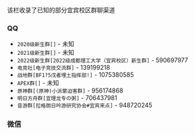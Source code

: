 
该栏收录了已知的部分宜宾校区群聊渠道

### QQ
* `2020级新生群[]` - 未知
* `2021级新生群[]` - 未知
* `2022级新生群[2022级成都理工大学（宜宾校区）新生群]` - 590697977
* `电竞社[电子竞技交流群]` - 139199218
* `战地群[BF1?5戊者埋土指挥部!]` - 1075380585
* `APEX群[]` - 未知
* `原神群[(原神)小派蒙迫害群]` - 956174868
* `明日方舟群[宜理龙专の粥]` - 706437981
* `音游群[拉格朗日吟游研究协会#宜宾来点]` - 948720245


### 微信